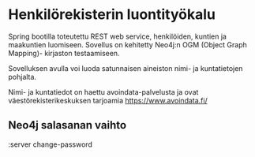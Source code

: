 # Henkilörekisterin luontityökalu

Spring bootilla toteutettu REST web service, henkilöiden, kuntien ja maakuntien luomiseen.
Sovellus on kehitetty Neo4j:n OGM (Object Graph Mapping)- kirjaston testaamiseen.

Sovelluksen avulla voi luoda satunnaisen aineiston nimi- ja kuntatietojen pohjalta.

Nimi- ja kuntatiedot on haettu avoindata-palvelusta ja ovat väestörekisterikeskuksen tarjoamia
https://www.avoindata.fi/

## Neo4j salasanan vaihto
:server change-password